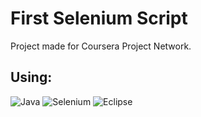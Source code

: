# First Selenium Script

Project made for Coursera Project Network.

## Using:

![Java](https://img.shields.io/badge/Java-A72C3D?style=for-the-badge&logo=openjdk&logoColor=white) ![Selenium](https://img.shields.io/badge/Selenium-A72C3D?style=for-the-badge&logo=selenium&logoColor=white) ![Eclipse](https://img.shields.io/badge/Eclipse-A72C3D?style=for-the-badge&logo=eclipseide&logoColor=white) 
